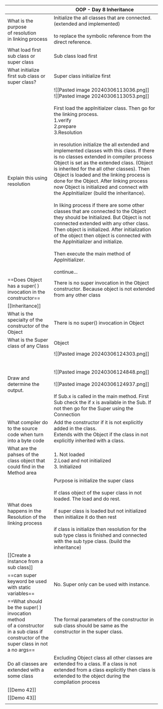 
|                                                                                                                                          | OOP - Day 8    Inheritance                                                                                                                                                                                                                                                                                                                                                                                                                                                                                                                                                                                                                                                                                                                                                                                                                                                                                                                                                                                            |
| ---------------------------------------------------------------------------------------------------------------------------------------- | --------------------------------------------------------------------------------------------------------------------------------------------------------------------------------------------------------------------------------------------------------------------------------------------------------------------------------------------------------------------------------------------------------------------------------------------------------------------------------------------------------------------------------------------------------------------------------------------------------------------------------------------------------------------------------------------------------------------------------------------------------------------------------------------------------------------------------------------------------------------------------------------------------------------------------------------------------------------------------------------------------------------- |
| What is the purpose <br>of  resolution <br>in linking process                                                                            | Initialize the all classes that are connected.(extended and implemented)<br><br>to replace the symbolic reference from the direct reference.                                                                                                                                                                                                                                                                                                                                                                                                                                                                                                                                                                                                                                                                                                                                                                                                                                                                          |
| What load first sub class or super class                                                                                                 | Sub class load first                                                                                                                                                                                                                                                                                                                                                                                                                                                                                                                                                                                                                                                                                                                                                                                                                                                                                                                                                                                                  |
| What initialize first sub class or super class?                                                                                          | Super class initialize first                                                                                                                                                                                                                                                                                                                                                                                                                                                                                                                                                                                                                                                                                                                                                                                                                                                                                                                                                                                          |
| Explain this using resolution                                                                                                            | ![[Pasted image 20240306113036.png]]<br>![[Pasted image 20240306113053.png]]<br><br>First load the appInitialzer class. Then go for the linking process.<br>1.verify <br>2.prepare<br>3.Resolution<br><br>in resolution initialize the all extended and implemented classes with this class. If there is no classes extended in compiler process Object is set as the extended class. (Object is inherited for the all other classes). Then Object is loaded and the linking process is done for the Object. After linking process now Object is initialized and connect with the AppInitializer (build the inheritance). <br><br>In liking process if there are some other classes that are connected to the Object they should be Initialized. But Object is not connected extended with any other class. Then object is initialized. After initialization of the object then object is connected with the AppInitializer and initialize.<br><br>Then execute the main method of AppInitializer.<br><br>continue... |
| ==Does Object has a super( ) invocation in the constructor==                                                                             | There is no super invocation in the Object constructor. Because object is not extended from any other class                                                                                                                                                                                                                                                                                                                                                                                                                                                                                                                                                                                                                                                                                                                                                                                                                                                                                                           |
| [[Inheritance]]                                                                                                                          |                                                                                                                                                                                                                                                                                                                                                                                                                                                                                                                                                                                                                                                                                                                                                                                                                                                                                                                                                                                                                       |
| What is the specialty of the constructor of the <br>Object                                                                               | There is no super() invocation in Object                                                                                                                                                                                                                                                                                                                                                                                                                                                                                                                                                                                                                                                                                                                                                                                                                                                                                                                                                                              |
| What is the Super class of any Class                                                                                                     | Object                                                                                                                                                                                                                                                                                                                                                                                                                                                                                                                                                                                                                                                                                                                                                                                                                                                                                                                                                                                                                |
| Draw and determine the output.                                                                                                           | ![[Pasted image 20240306124303.png]]<br><br><br>![[Pasted image 20240306124848.png]]<br><br>![[Pasted image 20240306124937.png]]<br><br>If Sub.x is called in the main method. First  Sub check the if x is available in the Sub. If not then go for the Super using the Connection                                                                                                                                                                                                                                                                                                                                                                                                                                                                                                                                                                                                                                                                                                                                   |
| What compiler do to the source code when turn<br>into a byte code                                                                        | Add the constructor if it is not explicitly added in the class.<br>Extends with the Object if the class in not explicitly inherited with a class.                                                                                                                                                                                                                                                                                                                                                                                                                                                                                                                                                                                                                                                                                                                                                                                                                                                                     |
| What are the pahses of the class object that<br>could find in the Method area                                                            | 1. Not loaded<br>2.Load and not initialized<br>3. Initialized                                                                                                                                                                                                                                                                                                                                                                                                                                                                                                                                                                                                                                                                                                                                                                                                                                                                                                                                                         |
| What does happens in the <br>Resolution of the linking process                                                                           | Purpose is initialize the super class<br><br>If class object of the super class in not loaded. The load and do rest.<br><br>if super class is loaded but not initialized then initialize it do then rest<br><br>if class is initialize then resolution for the sub type class is finished and connected with the sub type class. (build the inheritance)                                                                                                                                                                                                                                                                                                                                                                                                                                                                                                                                                                                                                                                              |
| [[Create a instance from a sub class]]                                                                                                   |                                                                                                                                                                                                                                                                                                                                                                                                                                                                                                                                                                                                                                                                                                                                                                                                                                                                                                                                                                                                                       |
| ==can super keyword be used with static variables==                                                                                      | No. Super only can be used with instance.                                                                                                                                                                                                                                                                                                                                                                                                                                                                                                                                                                                                                                                                                                                                                                                                                                                                                                                                                                             |
| ==What should be the super( ) invocation method <br>of a constructor in a sub class if constructor of the super class in not a no args== | The formal parameters of the constructor in sub class should be same as the constructor in the super class.                                                                                                                                                                                                                                                                                                                                                                                                                                                                                                                                                                                                                                                                                                                                                                                                                                                                                                           |
| Do all classes are extended with a  some class                                                                                           | Excluding Object class all other classes are extended fro a class. If a class is not extended from a class explicitly then class is extended to the object during the compilation process                                                                                                                                                                                                                                                                                                                                                                                                                                                                                                                                                                                                                                                                                                                                                                                                                             |
| [[Demo 42]]                                                                                                                              | <br>                                                                                                                                                                                                                                                                                                                                                                                                                                                                                                                                                                                                                                                                                                                                                                                                                                                                                                                                                                                                                  |
| [[Demo 43]]                                                                                                                              |                                                                                                                                                                                                                                                                                                                                                                                                                                                                                                                                                                                                                                                                                                                                                                                                                                                                                                                                                                                                                       |
|                                                                                                                                          |                                                                                                                                                                                                                                                                                                                                                                                                                                                                                                                                                                                                                                                                                                                                                                                                                                                                                                                                                                                                                       |
